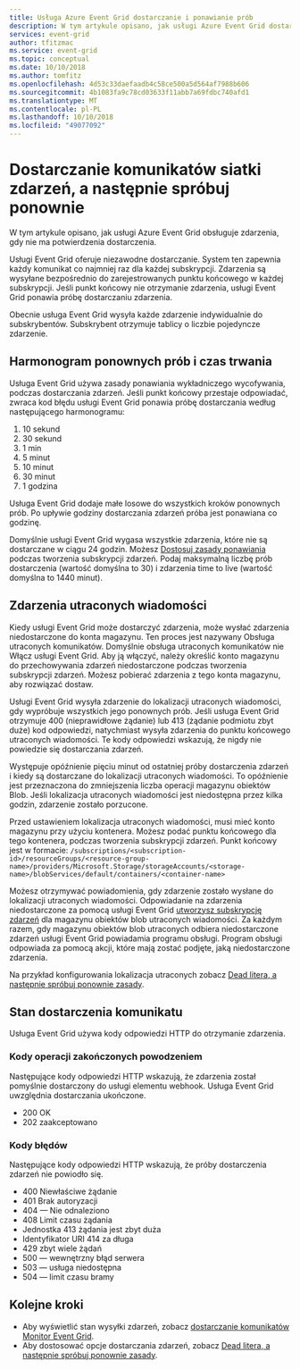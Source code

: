 ```yaml
---
title: Usługa Azure Event Grid dostarczanie i ponawianie prób
description: W tym artykule opisano, jak usługi Azure Event Grid dostarcza zdarzenia i sposób obsługi niedostarczone wiadomości.
services: event-grid
author: tfitzmac
ms.service: event-grid
ms.topic: conceptual
ms.date: 10/10/2018
ms.author: tomfitz
ms.openlocfilehash: 4d53c33daefaadb4c58ce500a5d564af7988b606
ms.sourcegitcommit: 4b1083fa9c78cd03633f11abb7a69fdbc740afd1
ms.translationtype: MT
ms.contentlocale: pl-PL
ms.lasthandoff: 10/10/2018
ms.locfileid: "49077092"
---
```

# <a name="event-grid-message-delivery-and-retry"></a>Dostarczanie komunikatów siatki zdarzeń, a następnie spróbuj ponownie

W tym artykule opisano, jak usługi Azure Event Grid obsługuje zdarzenia, gdy nie ma potwierdzenia dostarczenia.

Usługi Event Grid oferuje niezawodne dostarczanie. System ten zapewnia każdy komunikat co najmniej raz dla każdej subskrypcji. Zdarzenia są wysyłane bezpośrednio do zarejestrowanych punktu końcowego w każdej subskrypcji. Jeśli punkt końcowy nie otrzymanie zdarzenia, usługi Event Grid ponawia próbę dostarczaniu zdarzenia.

Obecnie usługa Event Grid wysyła każde zdarzenie indywidualnie do subskrybentów. Subskrybent otrzymuje tablicy o liczbie pojedyncze zdarzenie.

## <a name="retry-schedule-and-duration"></a>Harmonogram ponownych prób i czas trwania

Usługa Event Grid używa zasady ponawiania wykładniczego wycofywania, podczas dostarczania zdarzeń. Jeśli punkt końcowy przestaje odpowiadać, zwraca kod błędu usługi Event Grid ponawia próbę dostarczania według następującego harmonogramu:

1. 10 sekund
2. 30 sekund
3. 1 min
4. 5 minut
5. 10 minut
6. 30 minut
7. 1 godzina

Usługa Event Grid dodaje małe losowe do wszystkich kroków ponownych prób. Po upływie godziny dostarczania zdarzeń próba jest ponawiana co godzinę.

Domyślnie usługi Event Grid wygasa wszystkie zdarzenia, które nie są dostarczane w ciągu 24 godzin. Możesz [Dostosuj zasady ponawiania](manage-event-delivery.md) podczas tworzenia subskrypcji zdarzeń. Podaj maksymalną liczbę prób dostarczenia (wartość domyślna to 30) i zdarzenia time to live (wartość domyślna to 1440 minut).

## <a name="dead-letter-events"></a>Zdarzenia utraconych wiadomości

Kiedy usługi Event Grid może dostarczyć zdarzenia, może wysłać zdarzenia niedostarczone do konta magazynu. Ten proces jest nazywany Obsługa utraconych komunikatów. Domyślnie obsługa utraconych komunikatów nie Włącz usługi Event Grid. Aby ją włączyć, należy określić konto magazynu do przechowywania zdarzeń niedostarczone podczas tworzenia subskrypcji zdarzeń. Możesz pobierać zdarzenia z tego konta magazynu, aby rozwiązać dostaw.

Usługi Event Grid wysyła zdarzenie do lokalizacji utraconych wiadomości, gdy wypróbuje wszystkich jego ponownych prób. Jeśli usługa Event Grid otrzymuje 400 (nieprawidłowe żądanie) lub 413 (żądanie podmiotu zbyt duże) kod odpowiedzi, natychmiast wysyła zdarzenia do punktu końcowego utraconych wiadomości. Te kody odpowiedzi wskazują, że nigdy nie powiedzie się dostarczania zdarzeń.

Występuje opóźnienie pięciu minut od ostatniej próby dostarczenia zdarzeń i kiedy są dostarczane do lokalizacji utraconych wiadomości. To opóźnienie jest przeznaczona do zmniejszenia liczba operacji magazynu obiektów Blob. Jeśli lokalizacja utraconych wiadomości jest niedostępna przez kilka godzin, zdarzenie zostało porzucone.

Przed ustawieniem lokalizacja utraconych wiadomości, musi mieć konto magazynu przy użyciu kontenera. Możesz podać punktu końcowego dla tego kontenera, podczas tworzenia subskrypcji zdarzeń. Punkt końcowy jest w formacie: `/subscriptions/<subscription-id>/resourceGroups/<resource-group-name>/providers/Microsoft.Storage/storageAccounts/<storage-name>/blobServices/default/containers/<container-name>`

Możesz otrzymywać powiadomienia, gdy zdarzenie zostało wysłane do lokalizacji utraconych wiadomości. Odpowiadanie na zdarzenia niedostarczone za pomocą usługi Event Grid [utworzysz subskrypcję zdarzeń](../storage/blobs/storage-blob-event-quickstart.md?toc=%2fazure%2fevent-grid%2ftoc.json) dla magazynu obiektów blob utraconych wiadomości. Za każdym razem, gdy magazynu obiektów blob utraconych odbiera niedostarczone zdarzeń usługi Event Grid powiadamia programu obsługi. Program obsługi odpowiada za pomocą akcji, które mają zostać podjęte, jaką niedostarczone zdarzenia.

Na przykład konfigurowania lokalizacja utraconych zobacz [Dead litera, a następnie spróbuj ponownie zasady](manage-event-delivery.md).

## <a name="message-delivery-status"></a>Stan dostarczenia komunikatu

Usługa Event Grid używa kody odpowiedzi HTTP do otrzymanie zdarzenia. 

### <a name="success-codes"></a>Kody operacji zakończonych powodzeniem

Następujące kody odpowiedzi HTTP wskazują, że zdarzenia został pomyślnie dostarczony do usługi elementu webhook. Usługa Event Grid uwzględnia dostarczania ukończone.

- 200 OK
- 202 zaakceptowano

### <a name="failure-codes"></a>Kody błędów

Następujące kody odpowiedzi HTTP wskazują, że próby dostarczenia zdarzeń nie powiodło się.

- 400 Niewłaściwe żądanie
- 401 Brak autoryzacji
- 404 — Nie odnaleziono
- 408 Limit czasu żądania
- Jednostka 413 żądania jest zbyt duża
- Identyfikator URI 414 za długa
- 429 zbyt wiele żądań
- 500 — wewnętrzny błąd serwera
- 503 — usługa niedostępna
- 504 — limit czasu bramy

## <a name="next-steps"></a>Kolejne kroki

* Aby wyświetlić stan wysyłki zdarzeń, zobacz [dostarczanie komunikatów Monitor Event Grid](monitor-event-delivery.md).
* Aby dostosować opcje dostarczania zdarzeń, zobacz [Dead litera, a następnie spróbuj ponownie zasady](manage-event-delivery.md).